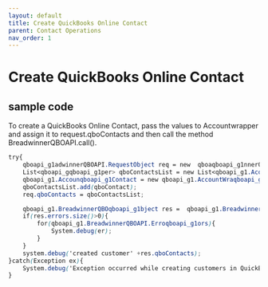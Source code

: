 ```yaml
---
layout: default
title: Create QuickBooks Online Contact
parent: Contact Operations
nav_order: 1
---
```


# Create QuickBooks Online Contact

## sample code 

To create a QuickBooks Online Contact, pass the values to Accountwrapper and assign it to request.qboContacts and then call the method BreadwinnerQBOAPI.call().

```scss
try{
	qboapi_g1adwinnerQBOAPI.RequestObject req = new  qboaqboapi_g1nnerQBOAPI.RequestObject();	
	List<qboapi_gqboapi_g1per> qboContactsList = new List<qboapi_g1.Acqboapi_g1();
	qboapi_g1.Accounqboapi_g1Contact = new qboapi_g1.AccountWraqboapi_g1Contact.name='Test Customer'; 
	qboContactsList.add(qboContact);            
	req.qboContacts = qboContactsList;

	qboapi_g1.BreadwinnerQBOqboapi_g1bject res =  qboapi_g1.BreadwinnerQBOAPI.qboapi_g1ontact', req);
	if(res.errors.size()>0){
		for(qboapi_g1.BreadwinnerQBOAPI.Erroqboapi_g1ors){
			System.debug(er); 
		}
	}
	system.debug('created customer' +res.qboContacts);
}catch(Exception ex){
	System.debug('Exception occurred while creating customers in QuickBooks Online.'+ex.getStackTraceString());
}
```
